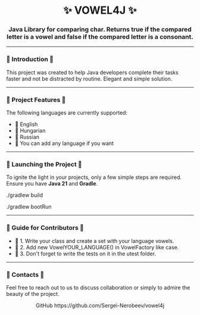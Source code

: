 <div align="center">
  <h1>✨ VOWEL4J ✨</h1>
  <h3>Java Library for comparing char. Returns true if the compared letter is a vowel and false if the compared letter is a consonant.</h3>
</div>

---

### 🌿 Introduction 🌿
This project was created to help Java developers complete their tasks faster and not be distracted by routine. Elegant and simple solution.

---
### 🌿 Project Features 🌿


The following languages are currently supported:
- 🌿 English
- 🌿 Hungarian
- 🌿 Russian
- 🌿 You can add any language if you want

---

### 🌿 Launching the Project 🌿

To ignite the light in your projects, only a few simple steps are required. Ensure you have **Java 21** and **Gradle**.

./gradlew build

./gradlew bootRun

---

### 📜 Guide for Contributors 📜

- 🌿 1. Write your class and create a set with your language vowels.
- 🌿 2. Add new VowelYOUR_LANGUAGE() in VowelFactory like case.
- 🌿 3. Don't forget to write the tests on it in the utest folder. 

---

### 💌 Contacts 💌
Feel free to reach out to us to discuss collaboration or simply to admire the beauty of the project.

<div align="center">
GitHub https://github.com/Sergei-Nerobeev/vowel4j
</div>



